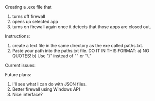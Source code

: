 Creating a .exe file that 
1) turns off firewall 
2) opens up selected app
3) turns on firewall again once it detects that those apps are closed out.

Instructions:
1) create a text file in the same directory as the exe called paths.txt.
2) Paste your path into the paths.txt file. DO IT IN THIS FORMAT:
    a) NO QUOTES!
    b) Use "/" instead of "\" or "\\."

Current issues:

Future plans:
1) I'll see what I can do with JSON files.
2) Better firewall using Windows API
3) Nice interface?